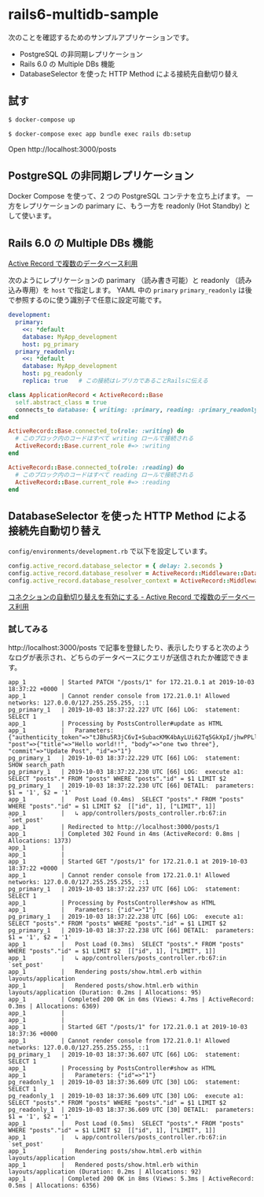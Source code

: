 # rails6-multidb-sample

次のことを確認するためのサンプルアプリケーションです。

- PostgreSQL の非同期レプリケーション
- Rails 6.0 の Multiple DBs 機能
- DatabaseSelector を使った HTTP Method による接続先自動切り替え

## 試す

```bash
$ docker-compose up
```

```bash
$ docker-compose exec app bundle exec rails db:setup
```

Open http://localhost:3000/posts

## PostgreSQL の非同期レプリケーション

Docker Compose を使って、2 つの PostgreSQL コンテナを立ち上げます。
一方をレプリケーションの parimary に、もう一方を readonly (Hot Standby) として使います。

## Rails 6.0 の Multiple DBs 機能

[Active Record で複数のデータベース利用](https://railsguides.jp/active_record_multiple_databases.html)

次のようにレプリケーションの parimary （読み書き可能）と readonly （読み込み専用）を `host` で指定します。
YAML 中の `primary` `primary_readonly` は後で参照するのに使う識別子で任意に設定可能です。

```yaml
development:
  primary:
    <<: *default
    database: MyApp_development
    host: pg_primary
  primary_readonly:
    <<: *default
    database: MyApp_development
    host: pg_readonly
    replica: true   # この接続はレプリカであることRailsに伝える
```

```ruby
class ApplicationRecord < ActiveRecord::Base
  self.abstract_class = true
  connects_to database: { writing: :primary, reading: :primary_readonly }
end
```

```ruby
ActiveRecord::Base.connected_to(role: :writing) do
  # このブロック内のコードはすべて writing ロールで接続される
  ActiveRecord::Base.current_role #=> :writing
end

ActiveRecord::Base.connected_to(role: :reading) do
  # このブロック内のコードはすべて reading ロールで接続される
  ActiveRecord::Base.current_role #=> :reading
end
```

## DatabaseSelector を使った HTTP Method による接続先自動切り替え

`config/environments/development.rb` で以下を設定しています。

```ruby
config.active_record.database_selector = { delay: 2.seconds }
config.active_record.database_resolver = ActiveRecord::Middleware::DatabaseSelector::Resolver
config.active_record.database_resolver_context = ActiveRecord::Middleware::DatabaseSelector::Resolver::Session
```

[コネクションの自動切り替えを有効にする - Active Record で複数のデータベース利用](https://railsguides.jp/active_record_multiple_databases.html#%E3%82%B3%E3%83%8D%E3%82%AF%E3%82%B7%E3%83%A7%E3%83%B3%E3%81%AE%E8%87%AA%E5%8B%95%E5%88%87%E3%82%8A%E6%9B%BF%E3%81%88%E3%82%92%E6%9C%89%E5%8A%B9%E3%81%AB%E3%81%99%E3%82%8B)

### 試してみる

http://localhost:3000/posts で記事を登録したり、表示したりすると次のようなログが表示され、どちらのデータベースにクエリが送信されたか確認できます。

```
app_1          | Started PATCH "/posts/1" for 172.21.0.1 at 2019-10-03 18:37:22 +0000
app_1          | Cannot render console from 172.21.0.1! Allowed networks: 127.0.0.0/127.255.255.255, ::1
pg_primary_1   | 2019-10-03 18:37:22.227 UTC [66] LOG:  statement: SELECT 1
app_1          | Processing by PostsController#update as HTML
app_1          |   Parameters: {"authenticity_token"=>"tJBhu5R3jC6vI+SubacKMK4bAyLUi62Tq5GkXpI/jhwPPLlpzC546Nwmaurjgp45kFieKwScCboGzkXgsC71cw==", "post"=>{"title"=>"Hello world!!", "body"=>"one two three"}, "commit"=>"Update Post", "id"=>"1"}
pg_primary_1   | 2019-10-03 18:37:22.229 UTC [66] LOG:  statement: SHOW search_path
pg_primary_1   | 2019-10-03 18:37:22.230 UTC [66] LOG:  execute a1: SELECT "posts".* FROM "posts" WHERE "posts"."id" = $1 LIMIT $2
pg_primary_1   | 2019-10-03 18:37:22.230 UTC [66] DETAIL:  parameters: $1 = '1', $2 = '1'
app_1          |   Post Load (0.4ms)  SELECT "posts".* FROM "posts" WHERE "posts"."id" = $1 LIMIT $2  [["id", 1], ["LIMIT", 1]]
app_1          |   ↳ app/controllers/posts_controller.rb:67:in `set_post'
app_1          | Redirected to http://localhost:3000/posts/1
app_1          | Completed 302 Found in 4ms (ActiveRecord: 0.8ms | Allocations: 1373)
app_1          |
app_1          |
app_1          | Started GET "/posts/1" for 172.21.0.1 at 2019-10-03 18:37:22 +0000
app_1          | Cannot render console from 172.21.0.1! Allowed networks: 127.0.0.0/127.255.255.255, ::1
pg_primary_1   | 2019-10-03 18:37:22.237 UTC [66] LOG:  statement: SELECT 1
app_1          | Processing by PostsController#show as HTML
app_1          |   Parameters: {"id"=>"1"}
pg_primary_1   | 2019-10-03 18:37:22.238 UTC [66] LOG:  execute a1: SELECT "posts".* FROM "posts" WHERE "posts"."id" = $1 LIMIT $2
pg_primary_1   | 2019-10-03 18:37:22.238 UTC [66] DETAIL:  parameters: $1 = '1', $2 = '1'
app_1          |   Post Load (0.3ms)  SELECT "posts".* FROM "posts" WHERE "posts"."id" = $1 LIMIT $2  [["id", 1], ["LIMIT", 1]]
app_1          |   ↳ app/controllers/posts_controller.rb:67:in `set_post'
app_1          |   Rendering posts/show.html.erb within layouts/application
app_1          |   Rendered posts/show.html.erb within layouts/application (Duration: 0.2ms | Allocations: 95)
app_1          | Completed 200 OK in 6ms (Views: 4.7ms | ActiveRecord: 0.3ms | Allocations: 6369)
app_1          |
app_1          |
app_1          | Started GET "/posts/1" for 172.21.0.1 at 2019-10-03 18:37:36 +0000
app_1          | Cannot render console from 172.21.0.1! Allowed networks: 127.0.0.0/127.255.255.255, ::1
pg_primary_1   | 2019-10-03 18:37:36.607 UTC [66] LOG:  statement: SELECT 1
app_1          | Processing by PostsController#show as HTML
app_1          |   Parameters: {"id"=>"1"}
pg_readonly_1  | 2019-10-03 18:37:36.609 UTC [30] LOG:  statement: SELECT 1
pg_readonly_1  | 2019-10-03 18:37:36.609 UTC [30] LOG:  execute a1: SELECT "posts".* FROM "posts" WHERE "posts"."id" = $1 LIMIT $2
pg_readonly_1  | 2019-10-03 18:37:36.609 UTC [30] DETAIL:  parameters: $1 = '1', $2 = '1'
app_1          |   Post Load (0.5ms)  SELECT "posts".* FROM "posts" WHERE "posts"."id" = $1 LIMIT $2  [["id", 1], ["LIMIT", 1]]
app_1          |   ↳ app/controllers/posts_controller.rb:67:in `set_post'
app_1          |   Rendering posts/show.html.erb within layouts/application
app_1          |   Rendered posts/show.html.erb within layouts/application (Duration: 0.2ms | Allocations: 92)
app_1          | Completed 200 OK in 8ms (Views: 5.3ms | ActiveRecord: 0.5ms | Allocations: 6356)
```
